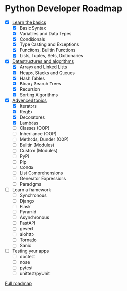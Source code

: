 # Python Developer Roadmap
- [x] [Learn the basics](https://github.com/k3ybladewielder/python-developer/blob/main/basics/basics.ipynb) 
  - [x] Basic Syntax
  - [x] Variables and Data Types
  - [x] Conditionals
  - [x] Type Casting and Exceptions
  - [x] Funcitons, Builtin Functions
  - [x] Lists, Tuples, Sets, Dictionaries
- [x] [Datastructures and algorithms](https://github.com/k3ybladewielder/python-developer/blob/main/datastructures_algorithms/algoritmos.ipynb)
  - [x] Arrays and Linked Lists
  - [x] Heaps, Stacks and Queues
  - [x] Hash Tables
  - [x] Binary Search Trees 
  - [x] Recursion
  - [x]  Sorting Algorithms
- [x] [Advenced topics](https://github.com/k3ybladewielder/python-developer/blob/main/advanced_topics/advanced_topics.ipynb)
  - [x] Iterators
  - [x] RegEx
  - [x] Decoratores
  - [x] Lambdas
  - [ ] Classes (OOP)
  - [ ] Inheritance (OOP)
  - [ ] Methods, Dunder (OOP)
  - [ ] Builtin (Modules)
  - [ ] Custom (Modules)
  - [ ] PyPi
  - [ ] Pip
  - [ ] Conda
  - [ ] List Comprehensions
  - [ ] Generator Expressions
  - [ ] Paradigms
- [ ] Learn a framework
  - [ ] Synchronous
  - [ ] Django
  - [ ] Flask
  - [ ] Pyramid
  - [ ] Asynchronous
  - [ ] FastAPI
  - [ ] gevent
  - [ ] aiohttp
  - [ ] Tornado
  - [ ] Sanic
- [ ] Testing your apps
  - [ ] doctest
  - [ ] nose
  - [ ] pytest
  - [ ] unittest/pyUnit

[Full roadmap](https://roadmap.sh/python)
